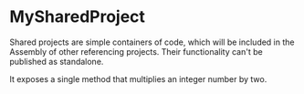 ﻿# MySharedProject

Shared projects are simple containers of code, which will be included in the Assembly of other referencing projects.
Their functionality can't be published as standalone.

It exposes a single method that multiplies an integer number by two.